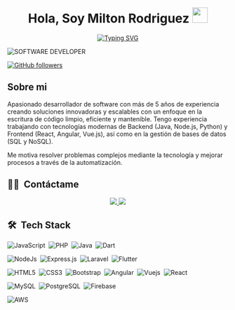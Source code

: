<h1 align="center">
<b>Hola, Soy Milton Rodriguez </b>
<img src="https://media.giphy.com/media/hvRJCLFzcasrR4ia7z/giphy.gif" width="35">
</h1>
<!--  -->
<p align="center">
 <a href="https://git.io/typing-svg"><img src="https://readme-typing-svg.demolab.com?font=Arial&weight=500&size=24&pause=1000&color=10A9D4&center=true&vCenter=true&width=435&lines=Soy+desarrollador+de+software" alt="Typing SVG" /></a>
</p>

![SOFTWARE DEVELOPER](https://camo.githubusercontent.com/a9018229e78d674348171929c4fd61ae0f248e84c8027e3b96f4cbe0178fb1c0/68747470733a2f2f692e70696e696d672e636f6d2f6f726967696e616c732f65342f32362f37302f65343236373032656466383734623138316163656431653266613563366364652e676966)

[![GitHub followers](https://img.shields.io/github/followers/MiltonRodriguezDavalos)](https://github.com/MiltonRodriguezDavalos)

##  **Sobre mi**

Apasionado desarrollador de software con más de 5 años de experiencia creando soluciones innovadoras y escalables con un enfoque en la escritura de código limpio, eficiente y mantenible. Tengo experiencia trabajando con tecnologías modernas de Backend (Java, Node.js, Python) y Frontend (React, Angular, Vue.js), así como en la gestión de bases de datos (SQL y NoSQL).

Me motiva resolver problemas complejos mediante la tecnología y mejorar procesos a través de la automatización.



## 🤝🏻 &nbsp;**Contáctame**
<p align="center">
    <a href="https://bo.linkedin.com/in/miltonrodriguezdavalos/" target="_blank">
        <img src="https://img.shields.io/badge/LinkedIn-0077B5?style=for-the-badge&logo=linkedin&logoColor=white"/>
    </a>
    <a href="mailto:rodriguezdavalosmilton@gmail.com" target="blank">
        <img src="https://img.shields.io/badge/Gmail-D14836?style=for-the-badge&logo=gmail&logoColor=white"/>
    </a>
   
</p>

## 🛠 &nbsp;**Tech Stack**
![JavaScript](https://img.shields.io/badge/JavaScript-323330?style=for-the-badge&logo=javascript&logoColor=F7DF1E)&nbsp;
![PHP](https://img.shields.io/badge/PHP-777BB4?style=for-the-badge&logo=php&logoColor=white)&nbsp;
![Java](https://img.shields.io/badge/Java-ED8B00?style=for-the-badge&logo=java&logoColor=white)&nbsp;
![Dart](https://img.shields.io/badge/Dart-0175C2?style=for-the-badge&logo=dart&logoColor=white)&nbsp;

![NodeJs](https://img.shields.io/badge/Node.js-43853D?style=for-the-badge&logo=node.js&logoColor=white)&nbsp;
![Express.js](https://img.shields.io/badge/Express.js-404D59?style=for-the-badge)&nbsp;
![Laravel](https://img.shields.io/badge/Laravel-FF2D20?style=for-the-badge&logo=laravel&logoColor=white)&nbsp;
![Flutter](https://img.shields.io/badge/Flutter-02569B?style=for-the-badge&logo=flutter&logoColor=white)&nbsp;

![HTML5](https://img.shields.io/badge/HTML5-E34F26?style=for-the-badge&logo=html5&logoColor=white)&nbsp;
![CSS3](https://img.shields.io/badge/CSS3-1572B6?style=for-the-badge&logo=css3&logoColor=white)&nbsp;
![Bootstrap](https://img.shields.io/badge/Bootstrap-563D7C?style=for-the-badge&logo=bootstrap&logoColor=white)&nbsp;
![Angular](https://img.shields.io/badge/Angular-DD0031?style=for-the-badge&logo=angular&logoColor=white)&nbsp;
![Vuejs](https://img.shields.io/badge/Vue.js-35495E?style=for-the-badge&logo=vue.js&logoColor=4FC08D)&nbsp;
![React](https://img.shields.io/badge/React-20232A?style=for-the-badge&logo=react&logoColor=61DAFB)&nbsp;

![MySQL](https://img.shields.io/badge/MySQL-00000F?style=for-the-badge&logo=mysql&logoColor=white)&nbsp;
![PostgreSQL](https://img.shields.io/badge/PostgreSQL-316192?style=for-the-badge&logo=postgresql&logoColor=white)&nbsp;
![Firebase](https://img.shields.io/badge/-firebase-61DAFB?logo=firebase&style=for-the-badge&color=grey)&nbsp;

![AWS](https://img.shields.io/badge/AWS-232F3E?style=for-the-badge&logo=amazon-aws&logoColor=white)&nbsp;

